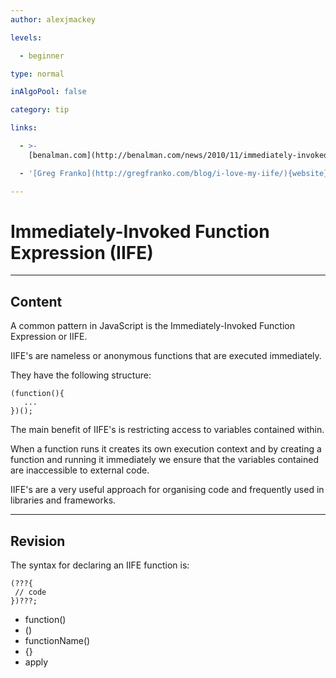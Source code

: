 ```yaml
---
author: alexjmackey

levels:

  - beginner

type: normal

inAlgoPool: false

category: tip

links:

  - >-
    [benalman.com](http://benalman.com/news/2010/11/immediately-invoked-function-expression/){website}

  - '[Greg Franko](http://gregfranko.com/blog/i-love-my-iife/){website}'

---
```


# Immediately-Invoked Function Expression (IIFE)

---

## Content

A common pattern in JavaScript is the Immediately-Invoked Function Expression or IIFE.

IIFE's are nameless or anonymous functions that are executed immediately.

They have the following structure:

```
(function(){
   ...
})();
```

The main benefit of IIFE's is restricting access to variables contained within.

When a function runs it creates its own execution context and by creating a function and running it immediately we ensure that the variables contained are inaccessible to external code.

IIFE's are a very useful approach for organising code and frequently used in libraries and frameworks.

---

## Revision

The syntax for declaring an IIFE function is:

```
(???{
 // code
})???;
```

- function()
- ()
- functionName()
- {}
- apply
